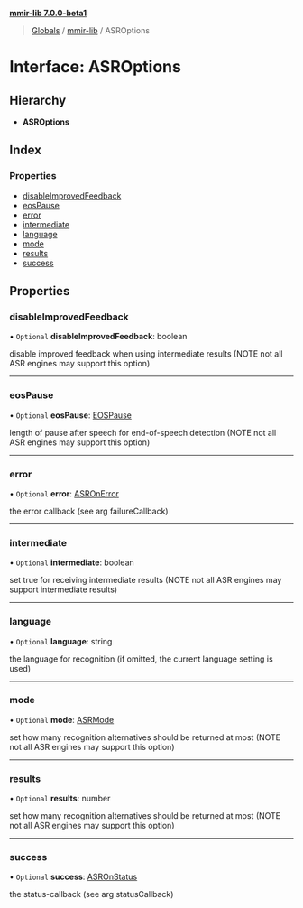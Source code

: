 **[mmir-lib 7.0.0-beta1](../README.md)**

> [Globals](../README.md) / [mmir-lib](../modules/mmir_lib.md) / ASROptions

# Interface: ASROptions

## Hierarchy

* **ASROptions**

## Index

### Properties

* [disableImprovedFeedback](mmir_lib.asroptions.md#disableimprovedfeedback)
* [eosPause](mmir_lib.asroptions.md#eospause)
* [error](mmir_lib.asroptions.md#error)
* [intermediate](mmir_lib.asroptions.md#intermediate)
* [language](mmir_lib.asroptions.md#language)
* [mode](mmir_lib.asroptions.md#mode)
* [results](mmir_lib.asroptions.md#results)
* [success](mmir_lib.asroptions.md#success)

## Properties

### disableImprovedFeedback

• `Optional` **disableImprovedFeedback**: boolean

disable improved feedback when using intermediate results (NOTE not all ASR engines may support this option)

___

### eosPause

• `Optional` **eosPause**: [EOSPause](../modules/mmir_lib.md#eospause)

length of pause after speech for end-of-speech detection (NOTE not all ASR engines may support this option)

___

### error

• `Optional` **error**: [ASROnError](../modules/mmir_lib.md#asronerror)

the error callback (see arg failureCallback)

___

### intermediate

• `Optional` **intermediate**: boolean

set true for receiving intermediate results (NOTE not all ASR engines may support intermediate results)

___

### language

• `Optional` **language**: string

the language for recognition (if omitted, the current language setting is used)

___

### mode

• `Optional` **mode**: [ASRMode](../modules/mmir_lib.md#asrmode)

set how many recognition alternatives should be returned at most (NOTE not all ASR engines may support this option)

___

### results

• `Optional` **results**: number

set how many recognition alternatives should be returned at most (NOTE not all ASR engines may support this option)

___

### success

• `Optional` **success**: [ASROnStatus](../modules/mmir_lib.md#asronstatus)

the status-callback (see arg statusCallback)

